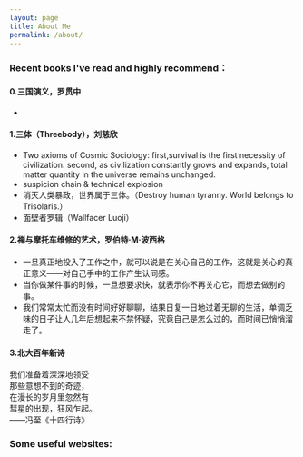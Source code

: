 ```yaml
---
layout: page
title: About Me
permalink: /about/
---
```

### Recent books I've read and highly recommend：
#### 0.三国演义，罗贯中
*
#### 1.三体（Threebody），刘慈欣
* Two axioms of Cosmic Sociology: first,survival is the first necessity of civilization. second, as civilization constantly grows and expands, total matter quantity in the universe remains unchanged. 
* suspicion chain & technical explosion
* 消灭人类暴政，世界属于三体。（Destroy human tyranny. World belongs to Trisolaris.）
* 面壁者罗辑（Wallfacer Luoji）
#### 2.禅与摩托车维修的艺术，罗伯特·M·波西格
* 一旦真正地投入了工作之中，就可以说是在关心自己的工作，这就是关心的真正意义——对自己手中的工作产生认同感。
* 当你做某件事的时候，一旦想要求快，就表示你不再关心它，而想去做别的事。
* 我们常常太忙而没有时间好好聊聊，结果日复一日地过着无聊的生活，单调乏味的日子让人几年后想起来不禁怀疑，究竟自己是怎么过的，而时间已悄悄溜走了。
#### 3.北大百年新诗
我们准备着深深地领受   
那些意想不到的奇迹，   
在漫长的岁月里忽然有   
彗星的出现，狂风乍起。   
——冯至《十四行诗》
<br>
### Some useful websites:      
